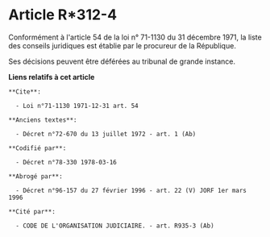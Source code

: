 # Article R*312-4

Conformément à l'article 54 de la loi n° 71-1130 du 31 décembre 1971, la liste des conseils juridiques est établie par le
procureur de la République.

Ses décisions peuvent être déférées au tribunal de grande instance.

**Liens relatifs à cet article**

	**Cite**:

	  - Loi n°71-1130 1971-12-31 art. 54

	**Anciens textes**:

	  - Décret n°72-670 du 13 juillet 1972 - art. 1 (Ab)

	**Codifié par**:

	  - Décret n°78-330 1978-03-16

	**Abrogé par**:

	  - Décret n°96-157 du 27 février 1996 - art. 22 (V) JORF 1er mars 1996

	**Cité par**:

	  - CODE DE L'ORGANISATION JUDICIAIRE. - art. R935-3 (Ab)
